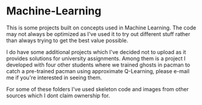 # Machine-Learning
This is some projects built on concepts used in Machine Learning. The code may not always be optimized as I've used it to try out different stuff
rather than always trying to get the best value possible.

I do have some additional projects which I've decided not to upload as it
provides solutions for university assignments. Among them is a project I developed with four other students where we trained ghosts in pacman
to catch a pre-trained pacman using approximate Q-Learning, please e-mail me if you're interested in seeing them.

For some of these folders I've used skeleton code and images from other sources which I dont claim ownership for.
